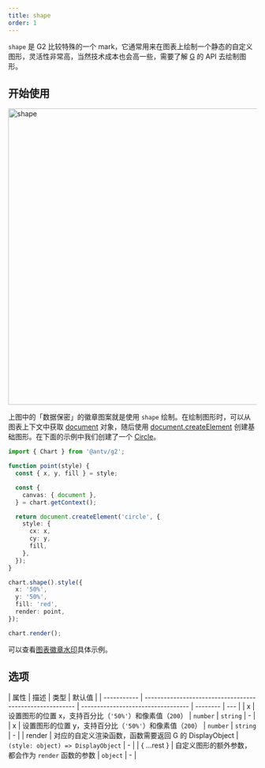 ```yaml
---
title: shape
order: 1
---
```


`shape` 是 G2 比较特殊的一个 mark，它通常用来在图表上绘制一个静态的自定义图形，灵活性非常高，当然技术成本也会高一些，需要了解 [G](https://g.antv.antgroup.com/) 的 API 去绘制图形。

## 开始使用

<img alt="shape" src="https://mdn.alipayobjects.com/huamei_qa8qxu/afts/img/A*aIpTRZ-_b9wAAAAAAAAAAAAADmJ7AQ/original" width="600" />

上图中的「数据保密」的徽章图案就是使用 `shape` 绘制。在绘制图形时，可以从图表上下文中获取 [document](https://g.antv.antgroup.com/api/builtin-objects/document) 对象，随后使用 [document.createElement](https://g.antv.antgroup.com/api/builtin-objects/document#createelement) 创建基础图形。在下面的示例中我们创建了一个 [Circle](https://g.antv.antgroup.com/api/basic/circle)。

```ts
import { Chart } from '@antv/g2';

function point(style) {
  const { x, y, fill } = style;

  const {
    canvas: { document },
  } = chart.getContext();

  return document.createElement('circle', {
    style: {
      cx: x,
      cy: y,
      fill,
    },
  });
}

chart.shape().style({
  x: '50%',
  y: '50%',
  fill: 'red',
  render: point,
});

chart.render();
```

可以查看[图表徽章水印](/examples/annotation/annotation/#watermark)具体示例。

## 选项

| 属性        | 描述                                                     | 类型                               | 默认值   |
| ----------- | -------------------------------------------------------- | ---------------------------------- | -------- | --- |
| x           | 设置图形的位置 x，支持百分比（`'50%'`）和像素值（`200`） | `number`                           | `string` | -   |
| x           | 设置图形的位置 y，支持百分比（`'50%'`）和像素值（`200`） | `number`                           | `string` | -   |
| render      | 对应的自定义渲染函数，函数需要返回 G 的 DisplayObject    | `(style: object) => DisplayObject` | -        |
| { ...rest } | 自定义图形的额外参数，都会作为 `render` 函数的参数       | `object`                           | -        |
